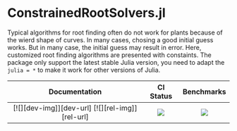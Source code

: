# ConstrainedRootSolvers.jl

Typical algorithms for root finding often do not work for plants because of the
    wierd shape of curves. In many cases, chosing a good initial guess works.
    But in many case, the initial guess may result in error. Here, customized
    root finding algorithms are presented with constaints. The package only
    support the latest stable Julia version, you need to adapt the `julia = *`
    to make it work for other versions of Julia.

| Documentation                                   | CI Status             | Benchmarks            |
|:-----------------------------------------------:|:---------------------:|:---------------------:|
| [![][dev-img]][dev-url] [![][rel-img]][rel-url] | [![][st-img]][st-url] | [![][bm-img]][bm-url] |

[docs-dev-img]: https://img.shields.io/badge/docs-dev-blue.svg
[docs-dev-url]: https://Yujie-W.github.io/ConstrainedRootSolvers.jl/dev/

[docs-rel-img]: https://img.shields.io/badge/docs-stable-blue.svg
[docs-rel-url]: https://Yujie-W.github.io/ConstrainedRootSolvers.jl/stable/

[st-img]: https://github.com/Yujie-W/ConstrainedRootSolvers.jl/workflows/JuliaStable/badge.svg?branch=master
[st-url]: https://github.com/Yujie-W/ConstrainedRootSolvers.jl/actions?query=branch%3A"master"++workflow%3A"JuliaStable"

[bm-img]: https://github.com/Yujie-W/ConstrainedRootSolvers.jl/workflows/Benchmarks/badge.svg?branch=master
[bm-url]: https://github.com/Yujie-W/ConstrainedRootSolvers.jl/actions?query=branch%3A"master"++workflow%3A"Benchmarks"
